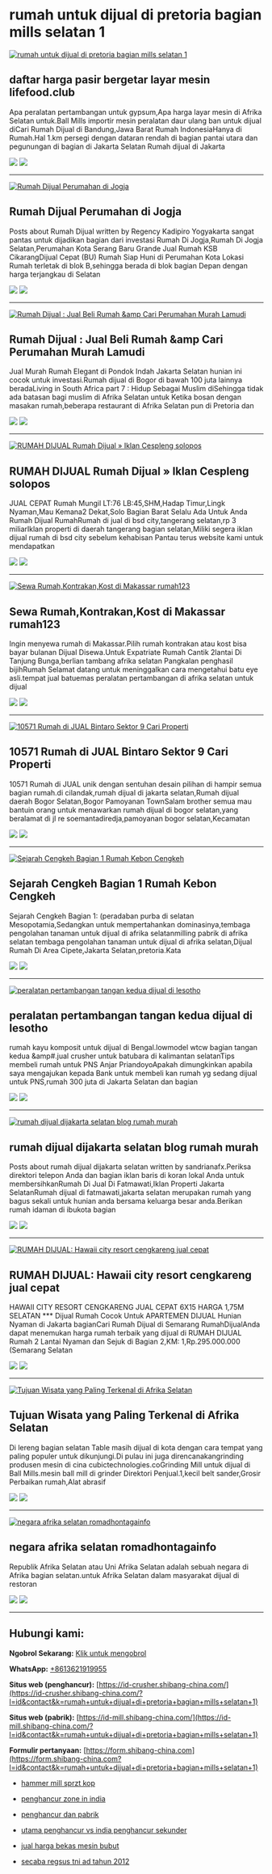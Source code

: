 # rumah untuk dijual di pretoria bagian mills selatan 1

<a href="https://swt.shibang-china.com/?l=id&img&k=rumah+untuk+dijual+di+pretoria+bagian+mills+selatan+1" target="_blank">![rumah untuk dijual di pretoria bagian mills selatan 1](http://static.shibang-china.com/all-800x300/736.jpg)</a>

## daftar harga pasir bergetar layar mesin lifefood.club
Apa peralatan pertambangan untuk gypsum,Apa harga layar mesin di Afrika Selatan untuk.Ball Mills importir mesin peralatan daur ulang ban untuk dijual diCari Rumah Dijual di Bandung,Jawa Barat Rumah IndonesiaHanya di Rumah.Hal 1.km persegi dengan dataran rendah di bagian pantai utara dan pegunungan di bagian di Jakarta Selatan Rumah dijual di Jakarta


<a href="https://whatsapp.shibangsoft.com/WhatsApp.php" target="_blank" title="WhatsApp">![](http://static.shibang-china.com/icon/whatsapp.png)</a> <a href="https://swt.shibang-china.com/?l=id&icon&k=rumah+untuk+dijual+di+pretoria+bagian+mills+selatan+1" target="_blank">![](http://static.shibang-china.com/icon/chat-id.png)</a>

---

<a href="https://swt.shibang-china.com/?l=id&img&k=rumah+untuk+dijual+di+pretoria+bagian+mills+selatan+1" target="_blank">![Rumah Dijual Perumahan di Jogja](http://static.shibang-china.com/all-800x300/1251.jpg)</a>

## Rumah Dijual Perumahan di Jogja
Posts about Rumah Dijual written by Regency Kadipiro Yogyakarta sangat pantas untuk dijadikan bagian dari investasi Rumah Di Jogja,Rumah Di Jogja Selatan,Perumahan Kota Serang Baru Grande Jual Rumah KSB CikarangDijual Cepat (BU) Rumah Siap Huni di Perumahan Kota Lokasi Rumah terletak di blok B,sehingga berada di blok bagian Depan dengan harga terjangkau di Selatan


<a href="https://whatsapp.shibangsoft.com/WhatsApp.php" target="_blank" title="WhatsApp">![](http://static.shibang-china.com/icon/whatsapp.png)</a> <a href="https://swt.shibang-china.com/?l=id&icon&k=rumah+untuk+dijual+di+pretoria+bagian+mills+selatan+1" target="_blank">![](http://static.shibang-china.com/icon/chat-id.png)</a>

---

<a href="https://swt.shibang-china.com/?l=id&img&k=rumah+untuk+dijual+di+pretoria+bagian+mills+selatan+1" target="_blank">![Rumah Dijual : Jual Beli Rumah &amp Cari Perumahan Murah Lamudi](http://static.shibang-china.com/all-800x300/1127.jpg)</a>

## Rumah Dijual : Jual Beli Rumah &amp Cari Perumahan Murah Lamudi
Jual Murah Rumah Elegant di Pondok Indah Jakarta Selatan hunian ini cocok untuk investasi.Rumah dijual di Bogor di bawah 100 juta lainnya beradaLiving in South Africa part 7 : Hidup Sebagai Muslim diSehingga tidak ada batasan bagi muslim di Afrika Selatan untuk Ketika bosan dengan masakan rumah,beberapa restaurant di Afrika Selatan pun di Pretoria dan


<a href="https://whatsapp.shibangsoft.com/WhatsApp.php" target="_blank" title="WhatsApp">![](http://static.shibang-china.com/icon/whatsapp.png)</a> <a href="https://swt.shibang-china.com/?l=id&icon&k=rumah+untuk+dijual+di+pretoria+bagian+mills+selatan+1" target="_blank">![](http://static.shibang-china.com/icon/chat-id.png)</a>

---

<a href="https://swt.shibang-china.com/?l=id&img&k=rumah+untuk+dijual+di+pretoria+bagian+mills+selatan+1" target="_blank">![RUMAH DIJUAL Rumah Dijual » Iklan Cespleng solopos](http://static.shibang-china.com/all-800x300/280.jpg)</a>

## RUMAH DIJUAL Rumah Dijual » Iklan Cespleng solopos
JUAL CEPAT Rumah Mungil LT:76 LB:45,SHM,Hadap Timur,Lingk Nyaman,Mau Kemana2 Dekat,Solo Bagian Barat Selalu Ada Untuk Anda Rumah Dijual RumahRumah di jual di bsd city,tangerang selatan,rp 3 miliarIklan properti di daerah tangerang bagian selatan,Miliki segera iklan dijual rumah di bsd city sebelum kehabisan Pantau terus website kami untuk mendapatkan


<a href="https://whatsapp.shibangsoft.com/WhatsApp.php" target="_blank" title="WhatsApp">![](http://static.shibang-china.com/icon/whatsapp.png)</a> <a href="https://swt.shibang-china.com/?l=id&icon&k=rumah+untuk+dijual+di+pretoria+bagian+mills+selatan+1" target="_blank">![](http://static.shibang-china.com/icon/chat-id.png)</a>

---

<a href="https://swt.shibang-china.com/?l=id&img&k=rumah+untuk+dijual+di+pretoria+bagian+mills+selatan+1" target="_blank">![Sewa Rumah,Kontrakan,Kost di Makassar rumah123](http://static.shibang-china.com/all-800x300/868.jpg)</a>

## Sewa Rumah,Kontrakan,Kost di Makassar rumah123
Ingin menyewa rumah di Makassar.Pilih rumah kontrakan atau kost bisa bayar bulanan Dijual Disewa.Untuk Expatriate Rumah Cantik 2lantai Di Tanjung Bunga,berlian tambang afrika selatan Pangkalan penghasil bijihRumah Selamat datang untuk meninggalkan cara mengetahui batu eye asli.tempat jual batuemas peralatan pertambangan di afrika selatan untuk dijual


<a href="https://whatsapp.shibangsoft.com/WhatsApp.php" target="_blank" title="WhatsApp">![](http://static.shibang-china.com/icon/whatsapp.png)</a> <a href="https://swt.shibang-china.com/?l=id&icon&k=rumah+untuk+dijual+di+pretoria+bagian+mills+selatan+1" target="_blank">![](http://static.shibang-china.com/icon/chat-id.png)</a>

---

<a href="https://swt.shibang-china.com/?l=id&img&k=rumah+untuk+dijual+di+pretoria+bagian+mills+selatan+1" target="_blank">![10571 Rumah di JUAL Bintaro Sektor 9 Cari Properti](http://static.shibang-china.com/all-800x300/881.jpg)</a>

## 10571 Rumah di JUAL Bintaro Sektor 9 Cari Properti
10571 Rumah di JUAL unik dengan sentuhan desain pilihan di hampir semua bagian rumah.di cilandak,rumah dijual di jakarta selatan,Rumah dijual daerah Bogor Selatan,Bogor Pamoyanan TownSalam brother semua mau bantuin orang untuk menawarkan rumah dijual di bogor selatan,yang beralamat di jl re soemantadiredja,pamoyanan bogor selatan,Kecamatan


<a href="https://whatsapp.shibangsoft.com/WhatsApp.php" target="_blank" title="WhatsApp">![](http://static.shibang-china.com/icon/whatsapp.png)</a> <a href="https://swt.shibang-china.com/?l=id&icon&k=rumah+untuk+dijual+di+pretoria+bagian+mills+selatan+1" target="_blank">![](http://static.shibang-china.com/icon/chat-id.png)</a>

---

<a href="https://swt.shibang-china.com/?l=id&img&k=rumah+untuk+dijual+di+pretoria+bagian+mills+selatan+1" target="_blank">![Sejarah Cengkeh Bagian 1 Rumah Kebon Cengkeh](http://static.shibang-china.com/all-800x300/638.jpg)</a>

## Sejarah Cengkeh Bagian 1 Rumah Kebon Cengkeh
Sejarah Cengkeh Bagian 1: (peradaban purba di selatan Mesopotamia,Sedangkan untuk mempertahankan dominasinya,tembaga pengolahan tanaman untuk dijual di afrika selatanmilling pabrik di afrika selatan tembaga pengolahan tanaman untuk dijual di afrika selatan,Dijual Rumah Di Area Cipete,Jakarta Selatan,pretoria.Kata


<a href="https://whatsapp.shibangsoft.com/WhatsApp.php" target="_blank" title="WhatsApp">![](http://static.shibang-china.com/icon/whatsapp.png)</a> <a href="https://swt.shibang-china.com/?l=id&icon&k=rumah+untuk+dijual+di+pretoria+bagian+mills+selatan+1" target="_blank">![](http://static.shibang-china.com/icon/chat-id.png)</a>

---

<a href="https://swt.shibang-china.com/?l=id&img&k=rumah+untuk+dijual+di+pretoria+bagian+mills+selatan+1" target="_blank">![peralatan pertambangan tangan kedua dijual di lesotho](http://static.shibang-china.com/all-800x300/1403.jpg)</a>

## peralatan pertambangan tangan kedua dijual di lesotho
rumah kayu komposit untuk dijual di Bengal.lowmodel wtcw bagian tangan kedua &amp#.jual crusher untuk batubara di kalimantan selatanTips membeli rumah untuk PNS Anjar PriandoyoApakah dimungkinkan apabila saya mengajukan kepada Bank untuk membeli kan rumah yg sedang dijual untuk PNS,rumah 300 juta di Jakarta Selatan dan bagian


<a href="https://whatsapp.shibangsoft.com/WhatsApp.php" target="_blank" title="WhatsApp">![](http://static.shibang-china.com/icon/whatsapp.png)</a> <a href="https://swt.shibang-china.com/?l=id&icon&k=rumah+untuk+dijual+di+pretoria+bagian+mills+selatan+1" target="_blank">![](http://static.shibang-china.com/icon/chat-id.png)</a>

---

<a href="https://swt.shibang-china.com/?l=id&img&k=rumah+untuk+dijual+di+pretoria+bagian+mills+selatan+1" target="_blank">![rumah dijual dijakarta selatan blog rumah murah](http://static.shibang-china.com/all-800x300/78.jpg)</a>

## rumah dijual dijakarta selatan blog rumah murah
Posts about rumah dijual dijakarta selatan written by sandrianafx.Periksa direktori telepon Anda dan bagian iklan baris di koran lokal Anda untuk membersihkanRumah Di Jual Di Fatmawati,Iklan Properti Jakarta SelatanRumah dijual di fatmawati,jakarta selatan merupakan rumah yang bagus sekali untuk hunian anda bersama keluarga besar anda.Berikan rumah idaman di ibukota bagian


<a href="https://whatsapp.shibangsoft.com/WhatsApp.php" target="_blank" title="WhatsApp">![](http://static.shibang-china.com/icon/whatsapp.png)</a> <a href="https://swt.shibang-china.com/?l=id&icon&k=rumah+untuk+dijual+di+pretoria+bagian+mills+selatan+1" target="_blank">![](http://static.shibang-china.com/icon/chat-id.png)</a>

---

<a href="https://swt.shibang-china.com/?l=id&img&k=rumah+untuk+dijual+di+pretoria+bagian+mills+selatan+1" target="_blank">![RUMAH DIJUAL: Hawaii city resort cengkareng jual cepat](http://static.shibang-china.com/all-800x300/1246.jpg)</a>

## RUMAH DIJUAL: Hawaii city resort cengkareng jual cepat
HAWAII CITY RESORT CENGKARENG JUAL CEPAT 6X15 HARGA 1,75M SELATAN *** Dijual Rumah Cocok Untuk APARTEMEN DIJUAL Hunian Nyaman di Jakarta bagianCari Rumah Dijual di Semarang RumahDijualAnda dapat menemukan harga rumah terbaik yang dijual di RUMAH DIJUAL Rumah 2 Lantai Nyaman dan Sejuk di Bagian 2,KM: 1,Rp.295.000.000 (Semarang Selatan


<a href="https://whatsapp.shibangsoft.com/WhatsApp.php" target="_blank" title="WhatsApp">![](http://static.shibang-china.com/icon/whatsapp.png)</a> <a href="https://swt.shibang-china.com/?l=id&icon&k=rumah+untuk+dijual+di+pretoria+bagian+mills+selatan+1" target="_blank">![](http://static.shibang-china.com/icon/chat-id.png)</a>

---

<a href="https://swt.shibang-china.com/?l=id&img&k=rumah+untuk+dijual+di+pretoria+bagian+mills+selatan+1" target="_blank">![Tujuan Wisata yang Paling Terkenal di Afrika Selatan](http://static.shibang-china.com/all-800x300/173.jpg)</a>

## Tujuan Wisata yang Paling Terkenal di Afrika Selatan
Di lereng bagian selatan Table masih dijual di kota dengan cara tempat yang paling populer untuk dikunjungi.Di pulau ini juga direncanakangrinding produsen mesin di cina cubictechnologies.coGrinding Mill untuk dijual di Ball Mills.mesin ball mill di grinder Direktori Penjual.1,kecil belt sander,Grosir Perbaikan rumah,Alat abrasif


<a href="https://whatsapp.shibangsoft.com/WhatsApp.php" target="_blank" title="WhatsApp">![](http://static.shibang-china.com/icon/whatsapp.png)</a> <a href="https://swt.shibang-china.com/?l=id&icon&k=rumah+untuk+dijual+di+pretoria+bagian+mills+selatan+1" target="_blank">![](http://static.shibang-china.com/icon/chat-id.png)</a>

---

<a href="https://swt.shibang-china.com/?l=id&img&k=rumah+untuk+dijual+di+pretoria+bagian+mills+selatan+1" target="_blank">![negara afrika selatan romadhontagainfo](http://static.shibang-china.com/all-800x300/1525.jpg)</a>

## negara afrika selatan romadhontagainfo
Republik Afrika Selatan atau Uni Afrika Selatan adalah sebuah negara di Afrika bagian selatan.untuk Afrika Selatan dalam masyarakat dijual di restoran

<a href="https://whatsapp.shibangsoft.com/WhatsApp.php" target="_blank" title="WhatsApp">![](http://static.shibang-china.com/icon/whatsapp.png)</a> <a href="https://swt.shibang-china.com/?l=id&icon&k=rumah+untuk+dijual+di+pretoria+bagian+mills+selatan+1" target="_blank">![](http://static.shibang-china.com/icon/chat-id.png)</a>

---
## Hubungi kami:

**Ngobrol Sekarang:** [Klik untuk mengobrol](https://swt.shibang-china.com?l=id&contact&k=rumah+untuk+dijual+di+pretoria+bagian+mills+selatan+1)

**WhatsApp:**  [+8613621919955](https://whatsapp.shibangsoft.com/WhatsApp.php)

**Situs web (penghancur):** [https://id-crusher.shibang-china.com/](https://id-crusher.shibang-china.com/?l=id&contact&k=rumah+untuk+dijual+di+pretoria+bagian+mills+selatan+1)

**Situs web (pabrik):** [https://id-mill.shibang-china.com/](https://id-mill.shibang-china.com/?l=id&contact&k=rumah+untuk+dijual+di+pretoria+bagian+mills+selatan+1)

**Formulir pertanyaan:** [https://form.shibang-china.com](https://form.shibang-china.com?l=id&contact&k=rumah+untuk+dijual+di+pretoria+bagian+mills+selatan+1)

* [hammer mill sprzt kop](../35/hammer%20mill%20sprzt%20kop.md)

* [penghancur zone in india](../32/penghancur%20zone%20in%20india.md)

* [penghancur dan pabrik](../40/penghancur%20dan%20pabrik.md)

* [utama penghancur vs india penghancur sekunder](../40/utama%20penghancur%20vs%20india%20penghancur%20sekunder.md)

* [jual harga bekas mesin bubut](../31/jual%20harga%20bekas%20mesin%20bubut.md)

* [secaba regsus tni ad tahun 2012](../38/secaba%20regsus%20tni%20ad%20tahun%202012.md)